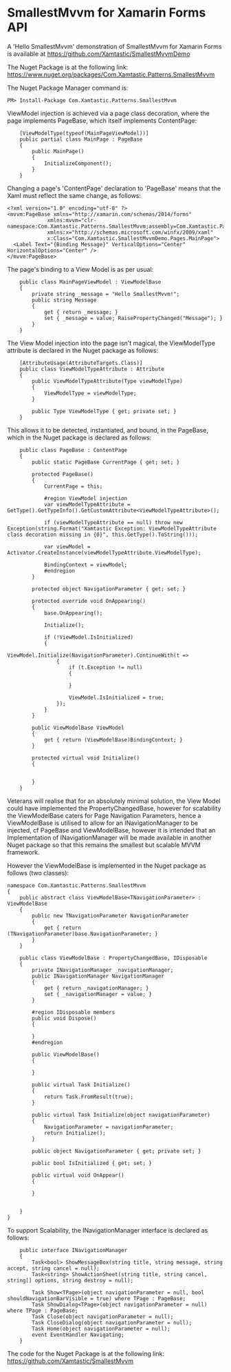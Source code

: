 # SmallestMvvm for Xamarin Forms API
A 'Hello SmallestMvvm' demonstration of SmallestMvvm for Xamarin Forms is available at https://github.com/Xamtastic/SmallestMvvmDemo

The Nuget Package is at the following link:
https://www.nuget.org/packages/Com.Xamtastic.Patterns.SmallestMvvm

The Nuget Package Manager command is:
```
PM> Install-Package Com.Xamtastic.Patterns.SmallestMvvm
```

ViewModel injection is achieved via a page class decoration, where the page implements PageBase, which itself implements ContentPage:

```
    [ViewModelType(typeof(MainPageViewModel))]
    public partial class MainPage : PageBase
    {
        public MainPage()
        {
            InitializeComponent();
        }
    }
```

Changing a page's 'ContentPage' declaration to 'PageBase' means that the Xaml must reflect the same change, as follows:

```
<?xml version="1.0" encoding="utf-8" ?>
<mvvm:PageBase xmlns="http://xamarin.com/schemas/2014/forms"
             xmlns:mvvm="clr-namespace:Com.Xamtastic.Patterns.SmallestMvvm;assembly=Com.Xamtastic.Patterns.SmallestMvvm"
             xmlns:x="http://schemas.microsoft.com/winfx/2009/xaml"
             x:Class="Com.Xamtastic.SmallestMvvmDemo.Pages.MainPage">
  <Label Text="{Binding Message}" VerticalOptions="Center" HorizontalOptions="Center" />
</mvvm:PageBase>
```

The page's binding to a View Model is as per usual:

```
    public class MainPageViewModel : ViewModelBase
    {
        private string _message = "Hello SmallestMvvm!";
        public string Message
        {
            get { return _message; }
            set { _message = value; RaisePropertyChanged("Message"); }
        }
    }
```

The View Model injection into the page isn't magical, the ViewModelType attribute is declared in the Nuget package as follows:

```
    [AttributeUsage(AttributeTargets.Class)]
    public class ViewModelTypeAttribute : Attribute
    {
        public ViewModelTypeAttribute(Type viewModelType)
        {
            ViewModelType = viewModelType;
        }

        public Type ViewModelType { get; private set; }
    }
```

This allows it to be detected, instantiated, and bound, in the PageBase, which in the Nuget package is declared as follows:

```
    public class PageBase : ContentPage
    {
        public static PageBase CurrentPage { get; set; }

        protected PageBase()
        {
            CurrentPage = this;

            #region ViewModel injection
            var viewModelTypeAttribute = GetType().GetTypeInfo().GetCustomAttribute<ViewModelTypeAttribute>();

            if (viewModelTypeAttribute == null) throw new Exception(string.Format("Xamtastic Exception: ViewModelTypeAttribute class decoration missing in {0}", this.GetType().ToString()));

            var viewModel = Activator.CreateInstance(viewModelTypeAttribute.ViewModelType);

            BindingContext = viewModel;
            #endregion
        }

        protected object NavigationParameter { get; set; }

        protected override void OnAppearing()
        {
            base.OnAppearing();

            Initialize();

            if (!ViewModel.IsInitialized)
            {
                ViewModel.Initialize(NavigationParameter).ContinueWith(t =>
                {
                    if (t.Exception != null)
                    {

                    }

                    ViewModel.IsInitialized = true;
                });
            }
        }

        public ViewModelBase ViewModel
        {
            get { return (ViewModelBase)BindingContext; }
        }

        protected virtual void Initialize()
        {


        }
    }
```

Veterans will realise that for an absolutely minimal solution, the View Model could have implemented the PropertyChangedBase, however for scalability the ViewModelBase caters for Page Navigation Parameters, hence a ViewModelBase is utilised to allow for an INavigationManager to be injected, cf PageBase and ViewModelBase, however it is intended that an Implementation of INavigationManager will be made available in another Nuget package so that this remains the smallest but scalable MVVM framework.

However the ViewModelBase is implemented in the Nuget package as follows (two classes):

```
namespace Com.Xamtastic.Patterns.SmallestMvvm
{
    public abstract class ViewModelBase<TNavigationParameter> : ViewModelBase
    {
        public new TNavigationParameter NavigationParameter
        {
            get { return (TNavigationParameter)base.NavigationParameter; }
        }
    }

    public class ViewModelBase : PropertyChangedBase, IDisposable
    {
        private INavigationManager _navigationManager;
        public INavigationManager NavigationManager
        {
            get { return _navigationManager; }
            set { _navigationManager = value; }
        }

        #region IDisposable members
        public void Dispose()
        {

        }
        #endregion

        public ViewModelBase()
        {

        }

        public virtual Task Initialize()
        {
            return Task.FromResult(true);
        }

        public virtual Task Initialize(object navigationParameter)
        {
            NavigationParameter = navigationParameter;
            return Initialize();
        }

        public object NavigationParameter { get; private set; }

        public bool IsInitialized { get; set; }

        public virtual void OnAppear()
        {

        }


    }
}
```

To support Scalability, the INavigationManager interface is declared as follows:
```
    public interface INavigationManager
    {
        Task<bool> ShowMessageBox(string title, string message, string accept, string cancel = null);
        Task<string> ShowActionSheet(string title, string cancel, string[] options, string destroy = null);

        Task Show<TPage>(object navigationParameter = null, bool shouldNavigationBarVisible = true) where TPage : PageBase;
        Task ShowDialog<TPage>(object navigationParameter = null) where TPage : PageBase;
        Task Close(object navigationParameter = null);
        Task CloseDialog(object navigationParameter = null);
        Task Home(object navigationParameter = null);
        event EventHandler Navigating;
    }
```

The code for the Nuget Package is at the following link:
https://github.com/Xamtastic/SmallestMvvm
